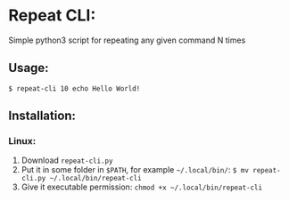 # Repeat CLI:
Simple python3 script for repeating any given command N times

## Usage:
```
$ repeat-cli 10 echo Hello World!
```

## Installation:
### Linux:
1. Download `repeat-cli.py`
2. Put it in some folder in `$PATH`,
  for example `~/.local/bin/`: `$ mv repeat-cli.py ~/.local/bin/repeat-cli`
3. Give it executable permission: `chmod +x ~/.local/bin/repeat-cli`

